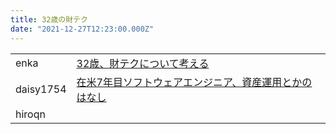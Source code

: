```yaml
---
title: 32歳の財テク
date: "2021-12-27T12:23:00.000Z"
---
```


<table class="articles">
  <tr>
    <td>enka</td>
    <td><a href="https://enkaism.hatenadiary.jp/entry/2021/12/27/210000">32歳、財テクについて考える</a></td>
  </tr>
  <tr>
    <td>daisy1754</td>
    <td><a href="https://nkazuki.hatenablog.com/entry/2021/12/27/213326">在米7年目ソフトウェアエンジニア、資産運用とかのはなし</a></td>
  </tr>
  <tr>
    <td>hiroqn</td>
    <td></td>
  </tr>
</table>
